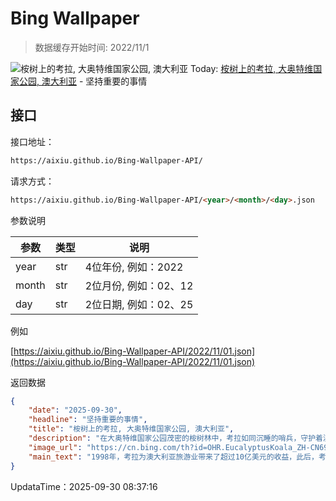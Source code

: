 # Bing Wallpaper

> 数据缓存开始时间: 2022/11/1

![桉树上的考拉, 大奥特维国家公园, 澳大利亚](https://cn.bing.com/th?id=OHR.EucalyptusKoala_ZH-CN6942451940_1920x1080.webp)
Today: [桉树上的考拉, 大奥特维国家公园, 澳大利亚](https://cn.bing.com/th?id=OHR.EucalyptusKoala_ZH-CN6942451940_1920x1080.webp) - 坚持重要的事情

## 接口

接口地址：

```html
https://aixiu.github.io/Bing-Wallpaper-API/
```

请求方式：

```html
https://aixiu.github.io/Bing-Wallpaper-API/<year>/<month>/<day>.json
```

参数说明

| 参数 | 类型 | 说明 |
| - | - | - |
| year | str | 4位年份, 例如：2022 |
| month | str | 2位月份, 例如：02、12 |
| day | str | 2位日期, 例如：02、25 |

例如

[https://aixiu.github.io/Bing-Wallpaper-API/2022/11/01.json](https://aixiu.github.io/Bing-Wallpaper-API/2022/11/01.json)

返回数据

```json
{
    "date": "2025-09-30",
    "headline": "坚持重要的事情",
    "title": "桉树上的考拉, 大奥特维国家公园, 澳大利亚",
    "description": "在大奥特维国家公园茂密的桉树林中，考拉如同沉睡的哨兵，守护着澳大利亚的野性灵魂。这些有袋动物常被误称为“考拉熊”，但实际上它们与袋熊的体型更接近，它们结实的无尾身躯、毛茸茸的耳朵和柔软的黑色鼻子很容易辨认。",
    "image_url": "https://cn.bing.com/th?id=OHR.EucalyptusKoala_ZH-CN6942451940_1920x1080.webp",
    "main_text": "1998年，考拉为澳大利亚旅游业带来了超过10亿美元的收益，此后，考拉的国际知名度不断提升。"
}
```

UpdataTime：2025-09-30 08:37:16
